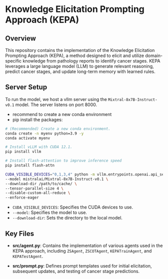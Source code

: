 # Knowledge Elicitation Prompting Approach (KEPA)

## Overview

This repository contains the implementation of the Knowledge Elicitation Prompting Approach (KEPA), a method designed to elicit and utilize domain-specific knowledge from pathology reports to identify cancer stages. KEPA leverages a large language model (LLM) to generate relevant reasoning, predict cancer stages, and update long-term memory with learned rules.


## Server Setup

To run the model, we host a vllm server using the `Mixtral-8x7B-Instruct-v0.1` model. The server listens on port 8000.

- recommend to create a new conda environment
- pip install the packages:
    
```bash
# (Recommended) Create a new conda environment.
conda create -n myenv python=3.9 -y
conda activate myenv
```

```bash
# Install vLLM with CUDA 12.1.
pip install vllm
```

```bash
# Install flash-attention to improve inference speed
pip install flash-attn
```

```bash
CUDA_VISIBLE_DEVICES="0,1,3,4" python -m vllm.entrypoints.openai.api_server \
--model mistralai/Mixtral-8x7B-Instruct-v0.1 \
--download-dir /path/to/cache/ \
--tensor-parallel-size 4 \
--disable-custom-all-reduce \
--enforce-eager
```

- `CUDA_VISIBLE_DEVICES`: Specifies the CUDA devices to use.
- `--model`: Specifies the model to use.
- `--download-dir`: Sets the directory to the local model.

## Key Files

- **src/agent.py**: Contains the implementation of various agents used in the KEPA approach, including `ZSAgent`, `ZSCOTAgent`, `KEPATrainAgent`, and `KEPATestAgent`.

- **src/prompt.py**: Defines prompt templates used for initial elicitation, subsequent updates, and testing of cancer stage predictions.





